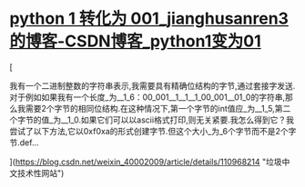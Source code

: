 # [python 1 转化为 001_jianghusanren3的博客-CSDN博客_python1变为01](https://blog.csdn.net/jianghusanren3/article/details/96428283)

[

我有一个二进制整数的字符串表示,我需要具有精确位结构的字节,通过套接字发送.对于例如如果我有一个长度_为__1_6：00_001__1__1__1_00_001__01_0的字符串,那么我需要2个字节的相同位结构.在这种情况下,第一个字节的int值应_为__1_5,第二个字节的值_为__1_0.如果它们可以以ascii格式打印,则无关紧要.我怎么得到它？我尝试了以下方法,它以0xf0xa的形式创建字节.但这个大小_为_6个字节而不是2个字节.def...

](https://blog.csdn.net/weixin_40002009/article/details/110968214 "垃圾中文技术性网站")
